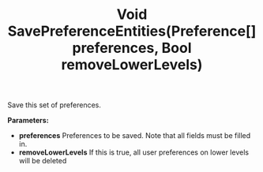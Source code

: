 ﻿---
uid: crmscript_ref_NSPreferenceAgent_SavePreferenceEntities
title: Void SavePreferenceEntities(Preference[] preferences, Bool removeLowerLevels)
intellisense: NSPreferenceAgent.SavePreferenceEntities
keywords: NSPreferenceAgent, SavePreferenceEntities
so.topic: reference
---

Save this set of preferences.

**Parameters:**
 - **preferences** Preferences to be saved. Note that all fields must be filled in.
 - **removeLowerLevels** If this is true, all user preferences on lower levels will be deleted
